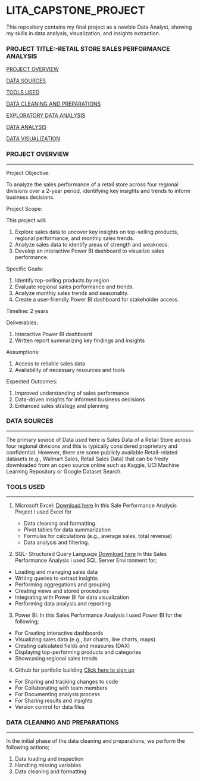 # LITA_CAPSTONE_PROJECT
This repository contains my final project as a newbie Data Analyst, showing my skills in data analysis, visualization, and insights extraction.

### PROJECT TITLE:-RETAIL STORE SALES PERFORMANCE ANALYSIS

[PROJECT OVERVIEW](#project-overview)

[DATA SOURCES](#data-sources)

[TOOLS USED](#tools-used)

[DATA CLEANING AND PREPARATIONS](#data-cleaning-and-preparations)

[EXPLORATORY DATA ANALYSIS](#exploratory-data-analysis)

[DATA ANALYSIS](#data-analysis)

[DATA VISUALIZATION](#data-visualization)

### PROJECT OVERVIEW
---
Project Objective:

To analyze the sales performance of a retail store across four regional divisions over a 2-year period, identifying key insights and trends to inform business decisions.

Project Scope:

This project will:

1. Explore sales data to uncover key insights on top-selling products, regional performance, and monthly sales trends.
2. Analyze sales data to identify areas of strength and weakness.
3. Develop an interactive Power BI dashboard to visualize sales performance.

Specific Goals:

1. Identify top-selling products by region 
2. Evaluate regional sales performance and trends.
3. Analyze monthly sales trends and seasonality.
4. Create a user-friendly Power BI dashboard for stakeholder access.

Timeline: 2 years

Deliverables:

1. Interactive Power BI dashboard
2. Written report summarizing key findings and insights

Assumptions:

1. Access to reliable sales data
2. Availability of necessary resources and tools

Expected Outcomes:

1. Improved understanding of sales performance
2. Data-driven insights for informed business decisions
3. Enhanced sales strategy and planning

### DATA SOURCES
---
The primary source of Data used here is Sales Data of a Retail Store across four regional divisions and this is typically considered proprietary and confidential. However, there are some publicly available Retail-related datasets (e.g., Walmart Sales, Retail Sales Data) that can be freely downloaded from an open source online such as Kaggle, UCI Machine Learning Repository or Google Dataset Search.

### TOOLS USED
---
1.  Microsoft Excel: [Download here](https://www.microsoft.com)
    In this Sale Performance Analysis Project i used Excel for
    - Data cleaning and formatting
    - Pivot tables for data summarization
    - Formulas for calculations (e.g., average sales, total revenue)
    - Data analysis and filtering.

2.  SQL- Structured Query Language [Download here](https://www.microsoft.com/en-us/sql-server/sql-server-downloads?msockid=2b7beaf97efb6b170d9dfff87f1b6a9f)
    In this Sales Performance Analysis i used SQL Server Environment for;
   -  Loading and managing sales data
   -  Writing queries to extract insights
   -  Performing aggregations and grouping
   -  Creating views and stored procedures
   -  Integrating with Power BI for data visualization
   -  Performing data analysis and reporting

3.  Power BI:
    In this Sales Performance Analysis i used Power BI for the following;
  -  For Creating interactive dashboards
  -  Visualizing sales data (e.g., bar charts, line charts, maps)
  -  Creating calculated fields and measures (DAX)
  -  Displaying top-performing products and categories
  -  Showcasing regional sales trends

4. Github for portfolio building [Click here to sign up](https://github.com/)
  - For Sharing and tracking changes to code
  - For Collaborating with team members
  - For Documenting analysis process
  - For Sharing results and insights
  - Version control for data files

### DATA CLEANING AND PREPARATIONS
---
In the initial phase of the data cleaning and preparations, we perform the following actions;
1. Data loading and inspection
2. Handling missing variables
3. Data cleaning and formatting



 
